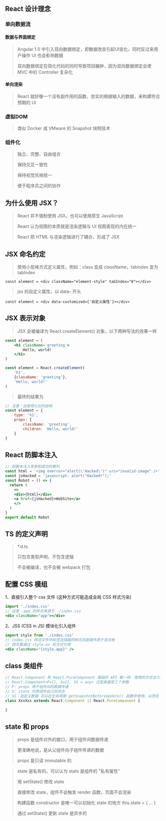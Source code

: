 ## React 设计理念

### 单向数据流

#### 数据与界面绑定

> Angular 1.0 中引入双向数据绑定，即数据改变引起UI变化，同时反过来用户操作 UI 也会影响数据
>
> 双向数据绑定在简化代码的同时导致项目臃肿，因为双向数据绑定会使 MVC 中的 Controller 复杂化

#### 单向渲染

> React 就好像一个没有副作用的函数，忠实的根据输入的数据，来构建符合预期的 UI

### 虚拟DOM

> 类似 Docker 或 VMware 的 Snapshot 快照技术

### 组件化

> 独立、完整、自由组合
>
> 保持交互一致性
>
> 保持视觉风格统一
>
> 便于程序员之间的协作

## 为什么使用 JSX？

> React 并不强制使用 JSX，也可以使用原生 JavaScript
>
> React 认为视图的本质就是渲染逻辑与 UI 视图表现的内在统一
>
> React 把 HTML 与渲染逻辑进行了耦合，形成了 JSX

## JSX 命名约定

> 使用小驼峰方式定义属性，例如：class 变成 className，tabindex 变为 tabIndex

`const element = <div className="element-style" tabIndex="0"></div>`

> jsx 的自定义属性，以 data- 开头

``const element = <div data-customized={'自定义属性'}></div>`` 

## JSX 表示对象

> JSX 会被编译为 React.createElement() 对象，以下两种写法的效果一样

```jsx
const element = (
	<h1 className='greeting'>
		Hello, world!
	</h1>
) 
```

```jsx
const element = React.createElement(
	'h1',
	{className: 'greeting'},
	'Hello, world!'
)
```

> 最终的结果为

```jsx
// 注意：这是简化后的结构
const element = {
    type: 'h1',
    props: {
        className: 'greeting',
        children: 'Hello, world!'
    }
}
```

## React 防脚本注入 

```jsx
// 防脚本注入失败和成功的案列
const html = '<img onerror="alert(\'Hacked\')" src="invalid-image" />'
const jsHacked = 'javascript: alert("Hacked!");'
const Robot = () => {
  return (
    <>
    <div>{html}</div>
    <a href={jsHacked}>WebSite</a>
    </>
  )
}
export default Robot
```

## TS 的定义声明

> *.d.ts
>
> 只包含类型声明，不包含逻辑
>
> 不会被编译，也不会被 webpack 打包

## 配置 CSS 模组

1、直接引入整个 css 文件 (这种方式可能造成全局 CSS 样式污染)

```jsx
import './index.css'
// 这里 .app 的样式来源于 ./index.css
<div className="app"></div>
```

2、JSS (CSS in JS) 模块化引入组件

```jsx
import style from './index.css'
// index.css 样式文件中标签选择器的样式将直接作用于该文档
// 而无需通过 style.xx 的方式引用
<div className="{style.app}" />
```

## class 类组件

```jsx
// React.Component 和 React.PureComponent 基础的 API 都一样，使用的方式也几乎相同，只是在组件声明周期的管理上略有不同
// React.Component<P={}, S={}, SS = any> 泛型类接受三个参数
// P: props 用于组件间的数据传递
// S: state 代表组件自己的状态
// SS：自定义数据 可以在生命周期 getSnapshotBeforeUpdate() 函数中使用，从而在 UI 渲染之前获取相应的 DOM 数据，比如说页面滑动位置
class XxxXxx extends React.Component || React.PureComponent {
    
}
```

## state 和 props

> props 是组件对外的接口，用于组件间数据传递
>
> 更准确地说，是从父组件向子组件传递的数据
>
> props 是只读 Immutable 的

>state 是私有的，可以认为 state 是组件的 "私有属性"
>
>用 setState() 修改 state
>
>直接修改 state，组件不会触发 render 函数，页面不会渲染
>
>构建函数 constructor 是唯一可以初始化 state 的地方 this.state = { ... }
>
>通过 setState() 更新 state 是异步的

